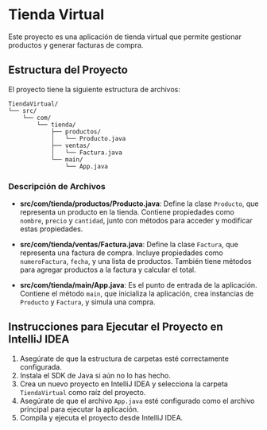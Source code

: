 # Tienda Virtual

Este proyecto es una aplicación de tienda virtual que permite gestionar productos y generar facturas de compra.

## Estructura del Proyecto

El proyecto tiene la siguiente estructura de archivos:

```
TiendaVirtual/
└── src/
    └── com/
        └── tienda/
            ├── productos/
            │   └── Producto.java
            ├── ventas/
            │   └── Factura.java
            └── main/
                └── App.java
```

### Descripción de Archivos

- **src/com/tienda/productos/Producto.java**: Define la clase `Producto`, que representa un producto en la tienda. Contiene propiedades como `nombre`, `precio` y `cantidad`, junto con métodos para acceder y modificar estas propiedades.

- **src/com/tienda/ventas/Factura.java**: Define la clase `Factura`, que representa una factura de compra. Incluye propiedades como `numeroFactura`, `fecha`, y una lista de productos. También tiene métodos para agregar productos a la factura y calcular el total.

- **src/com/tienda/main/App.java**: Es el punto de entrada de la aplicación. Contiene el método `main`, que inicializa la aplicación, crea instancias de `Producto` y `Factura`, y simula una compra.

## Instrucciones para Ejecutar el Proyecto en IntelliJ IDEA

1. Asegúrate de que la estructura de carpetas esté correctamente configurada.
2. Instala el SDK de Java si aún no lo has hecho.
3. Crea un nuevo proyecto en IntelliJ IDEA y selecciona la carpeta `TiendaVirtual` como raíz del proyecto.
4. Asegúrate de que el archivo `App.java` esté configurado como el archivo principal para ejecutar la aplicación.
5. Compila y ejecuta el proyecto desde IntelliJ IDEA.